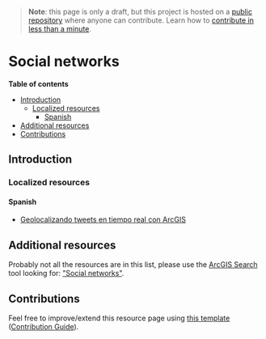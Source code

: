 > **Note**: this page is only a draft, but this project is hosted on a [public repository](https://github.com/hhkaos/awesome-arcgis) where anyone can contribute. Learn how to [contribute in less than a minute](https://github.com/hhkaos/awesome-arcgis/blob/master/CONTRIBUTING.md#contributions).

# Social networks


<!-- START doctoc generated TOC please keep comment here to allow auto update -->
<!-- DON'T EDIT THIS SECTION, INSTEAD RE-RUN doctoc TO UPDATE -->
**Table of contents**

- [Introduction](#introduction)
  - [Localized resources](#localized-resources)
    - [Spanish](#spanish)
- [Additional resources](#additional-resources)
- [Contributions](#contributions)

<!-- END doctoc generated TOC please keep comment here to allow auto update -->

## Introduction


### Localized resources

#### Spanish

* [Geolocalizando tweets en tiempo real con ArcGIS](https://www.youtube.com/watch?v=PeTzi-ficFo)

## Additional resources

Probably not all the resources are in this list, please use the [ArcGIS Search](https://esri-es.github.io/arcgis-search/) tool looking for: ["Social networks"](https://esri-es.github.io/arcgis-search/?search="Social%20networks"&utm_campaign=awesome-list&utm_source=awesome-list&utm_medium=page).


## Contributions

Feel free to improve/extend this resource page using [this template](https://github.com/hhkaos/awesome-arcgis/blob/master/templates/PRODUCT_PAGE_TEMPLATE.md) ([Contribution Guide](https://github.com/hhkaos/awesome-arcgis/blob/master/CONTRIBUTING.md)).
